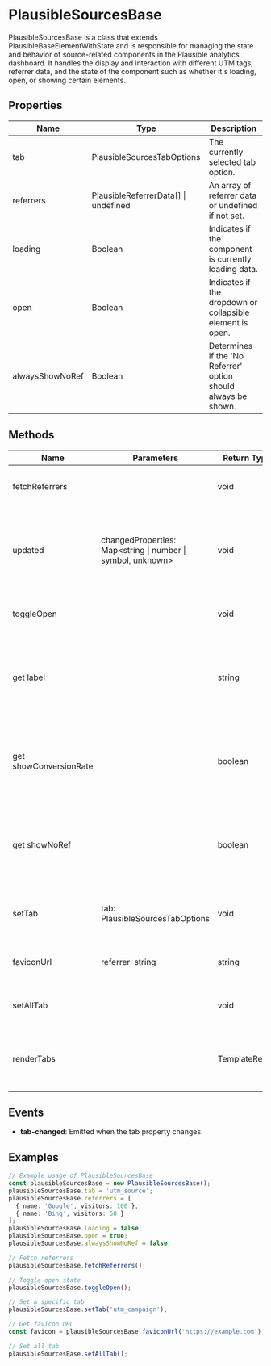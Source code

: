 # PlausibleSourcesBase

PlausibleSourcesBase is a class that extends PlausibleBaseElementWithState and is responsible for managing the state and behavior of source-related components in the Plausible analytics dashboard. It handles the display and interaction with different UTM tags, referrer data, and the state of the component such as whether it's loading, open, or showing certain elements.

## Properties

| Name            | Type                             | Description                                                                 |
|-----------------|----------------------------------|-----------------------------------------------------------------------------|
| tab             | PlausibleSourcesTabOptions       | The currently selected tab option.                                          |
| referrers       | PlausibleReferrerData[] \| undefined | An array of referrer data or undefined if not set.                          |
| loading         | Boolean                          | Indicates if the component is currently loading data.                       |
| open            | Boolean                          | Indicates if the dropdown or collapsible element is open.                   |
| alwaysShowNoRef | Boolean                          | Determines if the 'No Referrer' option should always be shown.              |

## Methods

| Name             | Parameters                                  | Return Type | Description                                                                 |
|------------------|---------------------------------------------|-------------|-----------------------------------------------------------------------------|
| fetchReferrers   |                                             | void        | A method to fetch referrer data.                                            |
| updated          | changedProperties: Map<string \| number \| symbol, unknown> | void        | Overrides the updated lifecycle method to handle property changes.          |
| toggleOpen       |                                             | void        | Toggles the `open` state of the component.                                  |
| get label        |                                             | string      | Computes the label based on the current query period and conversion rate.   |
| get showConversionRate |                                       | boolean     | Determines if the conversion rate should be shown based on the current query.|
| get showNoRef    |                                             | boolean     | Determines if the 'No Referrer' option should be shown based on conditions. |
| setTab           | tab: PlausibleSourcesTabOptions            | void        | Sets the current tab to the specified option.                               |
| faviconUrl       | referrer: string                            | string      | Generates the URL for a referrer's favicon.                                 |
| setAllTab        |                                             | void        | Sets the tab to 'all' and closes the dropdown.                              |
| renderTabs       |                                             | TemplateResult | Renders the tabs for UTM options and the 'All' option.                     |

## Events

- **tab-changed**: Emitted when the tab property changes.

## Examples

```typescript
// Example usage of PlausibleSourcesBase
const plausibleSourcesBase = new PlausibleSourcesBase();
plausibleSourcesBase.tab = 'utm_source';
plausibleSourcesBase.referrers = [
  { name: 'Google', visitors: 100 },
  { name: 'Bing', visitors: 50 }
];
plausibleSourcesBase.loading = false;
plausibleSourcesBase.open = true;
plausibleSourcesBase.alwaysShowNoRef = false;

// Fetch referrers
plausibleSourcesBase.fetchReferrers();

// Toggle open state
plausibleSourcesBase.toggleOpen();

// Set a specific tab
plausibleSourcesBase.setTab('utm_campaign');

// Get favicon URL
const favicon = plausibleSourcesBase.faviconUrl('https://example.com');

// Set all tab
plausibleSourcesBase.setAllTab();
```